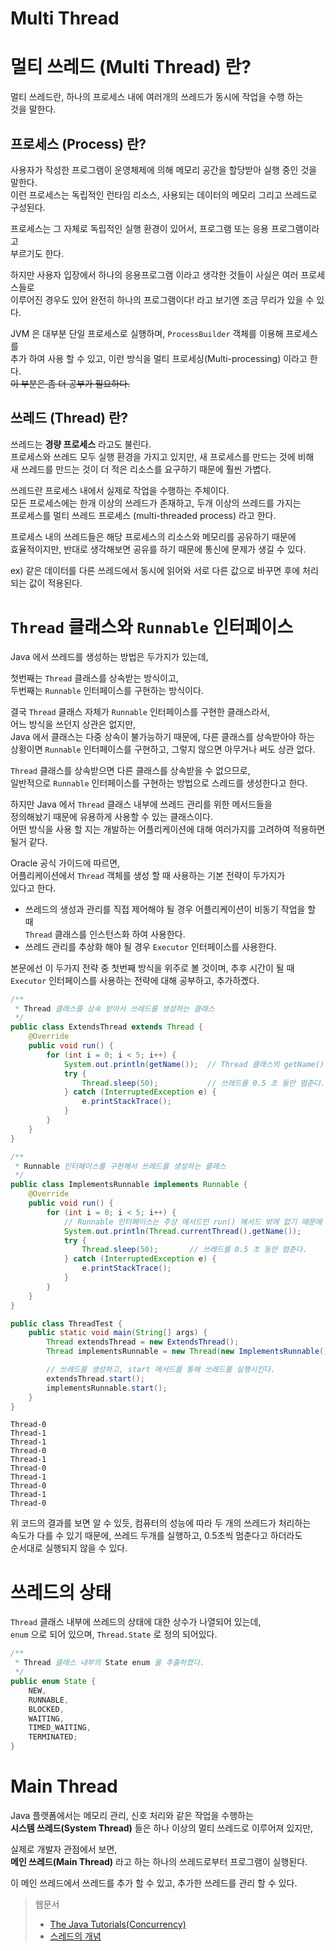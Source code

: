 Multi Thread
===

# 멀티 쓰레드 (Multi Thread) 란?

멀티 쓰레드란, 하나의 프로세스 내에 여러개의 쓰레드가 동시에 작업을 수행 하는   
것을 말한다.


## 프로세스 (Process) 란?

사용자가 작성한 프로그램이 운영체제에 의해 메모리 공간을 할당받아 실행 중인 것을 말한다.   
이런 프로세스는 독립적인 런타임 리소스, 사용되는 데이터의 메모리 그리고 쓰레드로 구성된다.

프로세스는 그 자체로 독립적인 실행 환경이 있어서, 프로그램 또는 응용 프로그램이라고   
부르기도 한다.

하지만 사용자 입장에서 하나의 응용프로그램 이라고 생각한 것들이 사실은 여러 프로세스들로   
이루어진 경우도 있어 완전히 하나의 프로그램이다! 라고 보기엔 조금 무리가 있을 수 있다.

JVM 은 대부분 단일 프로세스로 실행하며, `ProcessBuilder` 객체를 이용해 프로세스를   
추가 하여 사용 할 수 있고, 이런 방식을 멀티 프로세싱(Multi-processing) 이라고 한다.   
~~이 부분은 좀 더 공부가 필요하다.~~

## 쓰레드 (Thread) 란?

쓰레드는 **경량 프로세스** 라고도 불린다.   
프로세스와 쓰레드 모두 실행 환경을 가지고 있지만, 새 프로세스를 만드는 것에 비해   
새 쓰레드를 만드는 것이 더 적은 리소스를 요구하기 때문에 훨씬 가볍다.

쓰레드란 프로세스 내에서 실제로 작업을 수행하는 주체이다.   
모든 프로세스에는 한개 이상의 쓰레드가 존재하고, 두개 이상의 쓰레드를 가지는   
프로세스를 멀티 쓰레드 프로세스 (multi-threaded process) 라고 한다.

프로세스 내의 쓰레드들은 해당 프로세스의 리소스와 메모리를 공유하기 때문에   
효율적이지만, 반대로 생각해보면 공유를 하기 때문에 통신에 문제가 생길 수 있다.

ex) 같은 데이터를 다른 쓰레드에서 동시에 읽어와 서로 다른 값으로 바꾸면 후에 처리되는 값이 적용된다.


# `Thread` 클래스와 `Runnable` 인터페이스

Java 에서 쓰레드를 생성하는 방법은 두가지가 있는데,

첫번째는 `Thread` 클래스를 상속받는 방식이고,   
두번째는 `Runnable` 인터페이스를 구현하는 방식이다.

결국 `Thread` 클래스 자체가 `Runnable` 인터페이스를 구현한 클래스라서,   
어느 방식을 쓰던지 상관은 없지만,   
Java 에서 클래스는 다중 상속이 불가능하기 때문에, 다른 클래스를 상속받아야 하는   
상황이면 `Runnable` 인터페이스를 구현하고, 그렇지 않으면 아무거나 써도 상관 없다.

`Thread` 클래스를 상속받으면 다른 클래스를 상속받을 수 없으므로,   
일반적으로 `Runnable` 인터페이스를 구현하는 방법으로 스레드를 생성한다고 한다.

하지만 Java 에서 `Thread` 클래스 내부에 쓰레드 관리를 위한 메서드들을   
정의해놨기 때문에 유용하게 사용할 수 있는 클래스이다.   
어떤 방식을 사용 할 지는 개발하는 어플리케이션에 대해 여러가지를 고려하여 적용하면   
될거 같다.

Oracle 공식 가이드에 따르면,   
어플리케이션에서 `Thread` 객체를 생성 할 때 사용하는 기본 전략이 두가지가   
있다고 한다.

- 쓰레드의 생성과 관리를 직접 제어해야 될 경우 어플리케이션이 비동기 작업을 할 때   
  `Thread` 클래스를 인스턴스화 하여 사용한다.
- 쓰레드 관리를 추상화 해야 될 경우 `Executor` 인터페이스를 사용한다.

본문에선 이 두가지 전략 중 첫번째 방식을 위주로 볼 것이며, 추후 시간이 될 때   
`Executor` 인터페이스를 사용하는 전략에 대해 공부하고, 추가하곘다.

```java
/**
 * Thread 클래스를 상속 받아서 쓰레드를 생성하는 클래스
 */
public class ExtendsThread extends Thread {
    @Override
    public void run() {
        for (int i = 0; i < 5; i++) {
            System.out.println(getName());  // Thread 클래스의 getName() 메서드 호출 현재 쓰레드의 이름을 반환한다.
            try {
                Thread.sleep(50);           // 쓰레드를 0.5 초 동안 멈춘다.
            } catch (InterruptedException e) {
                e.printStackTrace();
            }
        }
    }
}

/**
 * Runnable 인터페이스를 구현해서 쓰레드를 생성하는 클래스
 */
public class ImplementsRunnable implements Runnable {
    @Override
    public void run() {
        for (int i = 0; i < 5; i++) {
            // Runnable 인터페이스는 추상 메서드인 run() 메서드 밖에 없기 때문에 현재 쓰레드를 가져와 이름을 출력해야한다.
            System.out.println(Thread.currentThread().getName());
            try {
                Thread.sleep(50);       // 쓰레드를 0.5 초 동안 멈춘다.
            } catch (InterruptedException e) {
                e.printStackTrace();
            }
        }
    }
}

public class ThreadTest {
    public static void main(String[] args) {
        Thread extendsThread = new ExtendsThread();                         // Thread 클래스를 상속 받았을 때
        Thread implementsRunnable = new Thread(new ImplementsRunnable());   // Runnable 인터페이스를 구현 했을 때

        // 쓰레드를 생성하고, start 메서드를 통해 쓰레드를 실행시킨다.
        extendsThread.start();
        implementsRunnable.start();
    }
}
```
```
Thread-0
Thread-1
Thread-1
Thread-0
Thread-1
Thread-0
Thread-1
Thread-0
Thread-1
Thread-0
```

위 코드의 결과를 보면 알 수 있듯, 컴퓨터의 성능에 따라 두 개의 쓰레드가 처리하는   
속도가 다를 수 있기 때문에, 쓰레드 두개를 실행하고, 0.5초씩 멈춘다고 하더라도   
순서대로 실행되지 않을 수 있다.

# 쓰레드의 상태

`Thread` 클래스 내부에 쓰레드의 상태에 대한 상수가 나열되어 있는데,   
`enum` 으로 되어 있으며, `Thread.State` 로 정의 되어있다.

```java
/**
 * Thread 클래스 내부의 State enum 을 추출하였다.
 */
public enum State {
    NEW,
    RUNNABLE,
    BLOCKED,
    WAITING,
    TIMED_WAITING,
    TERMINATED;
}
```



# Main Thread

Java 플랫폼에서는 메모리 관리, 신호 처리와 같은 작업을 수행하는   
**시스템 쓰레드(System Thread)** 들은 하나 이상의 멀티 쓰레드로 이루어져 있지만,

실제로 개발자 관점에서 보면,   
**메인 쓰레드(Main Thread)** 라고 하는 하나의 쓰레드로부터 프로그램이 실행된다.

이 메인 쓰레드에서 쓰레드를 추가 할 수 있고, 추가한 쓰레드를 관리 할 수 있다.



> 웹문서
> - [The Java Tutorials(Concurrency)](https://docs.oracle.com/javase/tutorial/essential/concurrency/procthread.html)
> - [스레드의 개념](http://tcpschool.com/java/java_thread_concept)
